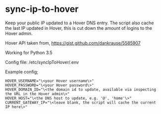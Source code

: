 # sync-ip-to-hover

Keep your public IP updated to a Hover DNS entry. The script also cache the last IP updated in Hover, this is cut down the amount of logins to the Hover admin.

Hover API taken from, https://gist.github.com/dankrause/5585907

Working for Python 3.5

Config file: /etc/syncIpToHover/.env

Example config;
```
HOVER_USERNAME="\<your Hover username\>"
HOVER_PASSWORD="\<your Hover password\>"
HOVER_DOMAIN_ID="\<the domain id to update, available via inspecting the URL in the Hover admin\>"
HOVER_HOST="\<the DNS host to update, e.g. '@', 'home'\>"
CURRENT_GATEWAY_IP="\<leave blank, the script will cache the current IP here\>"
```
